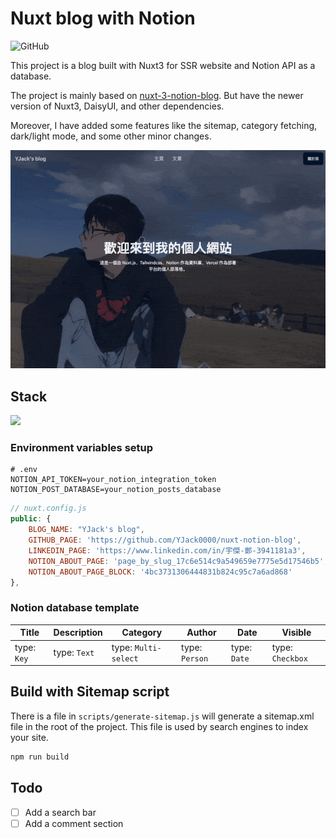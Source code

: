 # Nuxt blog with Notion

![GitHub](https://img.shields.io/github/license/YJack0000/nuxt-notion-blog)

This project is a blog built with Nuxt3 for SSR website and Notion API as a database. 

The project is mainly based on [nuxt-3-notion-blog](https://github.com/egrzeszczak/nuxt-3-notion-blog). But have the newer version of Nuxt3, DaisyUI, and other dependencies. 

Moreover, I have added some features like the sitemap, category fetching, dark/light mode, and some other minor changes.

[![](/docs/preview.gif)](https://yjack0000.cerana.tech/)

## Stack
![](https://skillicons.dev/icons?perline=15&i=nuxt,tailwind,vercel)

### Environment variables setup

```env
# .env
NOTION_API_TOKEN=your_notion_integration_token
NOTION_POST_DATABASE=your_notion_posts_database
```

```javascript
// nuxt.config.js
public: {
    BLOG_NAME: "YJack's blog",
    GITHUB_PAGE: 'https://github.com/YJack0000/nuxt-notion-blog',
    LINKEDIN_PAGE: 'https://www.linkedin.com/in/宇傑-鄭-3941181a3',
    NOTION_ABOUT_PAGE: 'page_by_slug_17c6e514c9a549659e7775e5d17546b5',
    NOTION_ABOUT_PAGE_BLOCK: '4bc3731306444831b824c95c7a6ad868'
},
```

### Notion database template

| Title       | Description  | Category             | Author       | Date         | Visible          |
| ----------- | ------------ | -------------------- | ------------ | ------------ | ---------------- |
| type: `Key` | type: `Text` | type: `Multi-select` | type: `Person` | type: `Date` | type: `Checkbox` |

## Build with Sitemap script

There is a file in `scripts/generate-sitemap.js` will generate a sitemap.xml file in the root of the project. This file is used by search engines to index your site.

```bash
npm run build
```

## Todo

- [ ] Add a search bar
- [ ] Add a comment section
